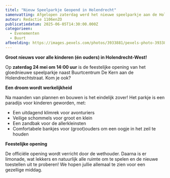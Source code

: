 ```yaml
---
titel: "Nieuw Speelparkje Geopend in Holendrecht"
samenvatting: Afgelopen zaterdag werd het nieuwe speelparkje aan de Holendrechtdreef feestelijk geopend. Kinderen uit de buurt genoten van spelletjes en ijsjes.
auteur: Redactie 1106enZO
publicatiedatum: 2025-06-05T14:30:00.000Z
categorieen:
  - Evenementen
  - Buurt
afbeelding: https://images.pexels.com/photos/3933881/pexels-photo-3933881.jpeg?auto=compress&cs=tinysrgb&w=750&h=500&dpr=1
---
```


**Groot nieuws voor alle kinderen (én ouders) in Holendrecht-West!**

Op **zaterdag 24 mei om 14:00 uur** is de feestelijke opening van het gloednieuwe speelparkje naast Buurtcentrum De Kern aan de Holendrechtstraat. Kom je ook?


**Een droom wordt werkelijkheid**

Na maanden van plannen en bouwen is het eindelijk zover! Het parkje is een paradijs voor kinderen geworden, met:


*   Een uitdagend klimrek voor avonturiers
*   Veilige schommels voor groot en klein
*   Een zandbak voor de allerkleinsten
*   Comfortabele bankjes voor (groot)ouders om een oogje in het zeil te houden


**Feestelijke opening**

De officiële opening wordt verricht door de wethouder. Daarna is er limonade, wat lekkers en natuurlijk alle ruimte om te spelen en de nieuwe toestellen uit te proberen! We hopen jullie allemaal te zien voor een gezellige middag.
